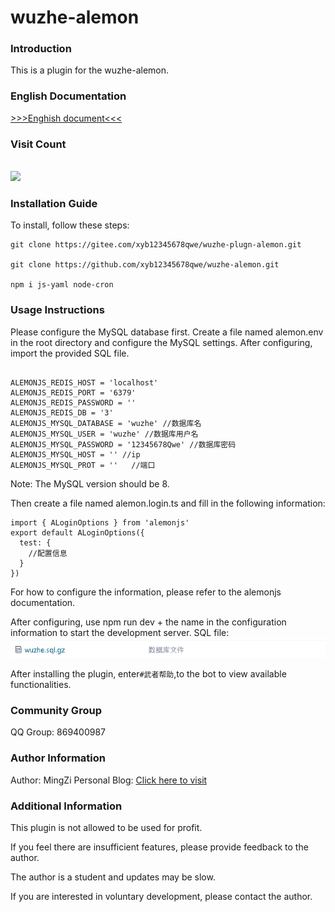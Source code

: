 # wuzhe-alemon

### Introduction

This is a plugin for the wuzhe-alemon.

### English Documentation

[>>>Enghish document<<<](./README/Enghish.md)

### Visit Count

<br><img src="https://count.getloli.com/get/@:xyb12345678qwe?theme=rule33" /><br>

### Installation Guide

To install, follow these steps:

```
git clone https://gitee.com/xyb12345678qwe/wuzhe-plugn-alemon.git

git clone https://github.com/xyb12345678qwe/wuzhe-alemon.git

npm i js-yaml node-cron

```

### Usage Instructions

Please configure the MySQL database first. Create a file named alemon.env in the root directory and configure the MySQL settings. After configuring, import the provided SQL file.

```

ALEMONJS_REDIS_HOST = 'localhost'
ALEMONJS_REDIS_PORT = '6379'
ALEMONJS_REDIS_PASSWORD = ''
ALEMONJS_REDIS_DB = '3'
ALEMONJS_MYSQL_DATABASE = 'wuzhe' //数据库名
ALEMONJS_MYSQL_USER = 'wuzhe' //数据库用户名
ALEMONJS_MYSQL_PASSWORD = '12345678Qwe' //数据库密码
ALEMONJS_MYSQL_HOST = '' //ip
ALEMONJS_MYSQL_PROT = ''   //端口

```

Note: The MySQL version should be 8.

Then create a file named alemon.login.ts and fill in the following information:

```
import { ALoginOptions } from 'alemonjs'
export default ALoginOptions({
  test: {
    //配置信息
  }
})

```

For how to configure the information, please refer to the alemonjs documentation.

After configuring, use npm run dev + the name in the configuration information to start the development server.
SQL file:
![输入图片说明](../image2.png)

After installing the plugin, enter`#武者帮助`,to the bot to view available functionalities.

### Community Group

QQ Group: 869400987

### Author Information

Author: MingZi
Personal Blog: [Click here to visit](https://boke.mzswebs.top/)

### Additional Information

This plugin is not allowed to be used for profit.

If you feel there are insufficient features, please provide feedback to the author.

The author is a student and updates may be slow.

If you are interested in voluntary development, please contact the author.
